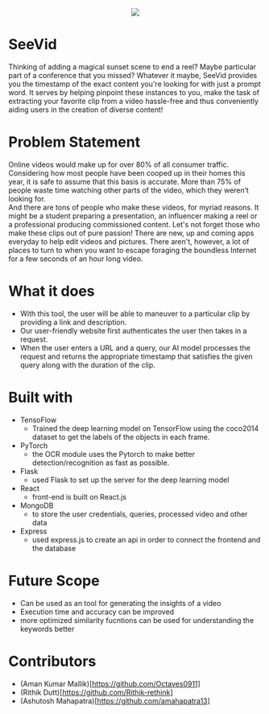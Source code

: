 <p align="center">
  <img src="https://cdn.discordapp.com/attachments/778287286591946765/790344814255669248/unknown.png" />
  </p>
  
  # SeeVid
  
Thinking of adding a magical sunset scene to end a reel? Maybe particular part of a conference that you missed? Whatever it maybe, SeeVid provides you the timestamp of the exact content you're looking for with just a prompt word. It serves by helping pinpoint these instances to you, make the task of extracting your favorite clip from a video hassle-free and thus conveniently aiding users in the creation of diverse content!


  # Problem Statement

Online videos would make up for over 80% of all consumer traffic. Considering how most people have been cooped up in their homes this year, it is safe to assume that this basis is accurate. More than 75% of people waste time watching other parts of the video, which they weren’t looking for. \
And there are tons of people who make these videos, for myriad reasons. It might be a student preparing a presentation, an influencer making a reel or a professional producing commissioned content. Let's not forget those who make these clips out of pure passion! There are new, up and coming apps everyday to help edit videos and pictures. There aren't, however, a lot of places to turn to when you want to escape foraging the boundless Internet for a few seconds of an hour long video. 


# What it does

* With this tool, the user will be able to maneuver to a particular clip by providing a link and description.
* Our user-friendly website first authenticates the user then takes in a request. 
* When the user enters a URL and a query, our AI model processes the request and returns the appropriate timestamp that satisfies the given query along with the duration of the clip.


# Built with
* TensoFlow 
  * Trained the deep learning model on TensorFlow using the coco2014 dataset to get the labels of the objects in each frame.
* PyTorch
  * the OCR module uses the Pytorch to make better detection/recognition as fast as possible.
* Flask  
  * used Flask to set up the server for the deep learning model
* React
  * front-end is built on React.js
* MongoDB
  * to store the user credentials, queries, processed video and other data
* Express
  * used express.js to create an api in order to connect the frontend and the database

# Future Scope

* Can be used as an tool for generating the insights of a video
* Execution time and accuracy can be improved
* more optimized similarity fucntions can be used for understanding the keywords better

# Contributors
* (Aman Kumar Mallik)[https://github.com/Octaves0911]
* (Rithik Dutt)[https://github.com/Rithik-rethink]
* (Ashutosh Mahapatra)[https://github.com/amahapatra13]


